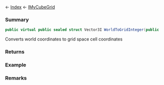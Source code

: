 ← [Index](Api-Index) ← [IMyCubeGrid](VRage.Game.ModAPI.Ingame.IMyCubeGrid)

### Summary

```csharp
public virtual public sealed struct Vector3I WorldToGridInteger(public sealed struct Vector3D coords)
```

Converts world coordinates to grid space cell coordinates

### Returns

### Example

### Remarks

